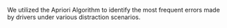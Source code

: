 We utilized the Apriori Algorithm to identify the most frequent errors made by drivers under various distraction scenarios.
